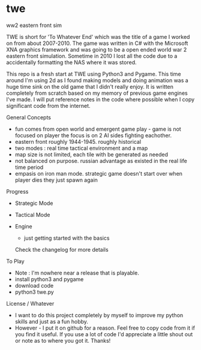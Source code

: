 # twe
ww2 eastern front sim 

TWE is short for 'To Whatever End' which was the title of a game I worked on from about 2007-2010.
The game was written in C# with the Microsoft XNA graphics framework and was going to be a open ended world war 2 eastern front simulation.
Sometime in 2010 I lost all the code due to a accidentally formatting the NAS where it was stored.

This repo is a fresh start at TWE using Python3 and Pygame. This time around I'm using 2d as I found making models and doing animation was a huge time 
sink on the old game that I didn't really enjoy. It is written completely from scratch based on my memory of previous game engines I've made. I will put reference notes in the code where possible when I copy significant code from the internet.

General Concepts
- fun comes from open world and emergent game play - game is not focused on player
  the focus is on 2 AI sides fighting eachother.
- eastern front roughly 1944-1945. roughly historical
- two modes : real time tactical environment and a map
- map size is not limited, each tile with be generated as needed
- not balanced on purpose. russian advantage as existed in the real life time period
- empasis on iron man mode. strategic game doesn't start over when player dies they just spawn again

Progress
- Strategic Mode
- Tactical Mode
- Engine 
  - just getting started with the basics
  
  Check the changelog for more details
  
To Play 
- Note : I'm nowhere near a release that is playable.
- install python3 and pygame
- download code
- python3 twe.py


License / Whatever
- I want to do this project completely by myself to improve my python skills and just as a fun hobby. 
- However - I put it on github for a reason. Feel free to copy code from it if you find it useful. If you use a lot of code I'd appreciate a little shout out or note as to where you got it. Thanks!
